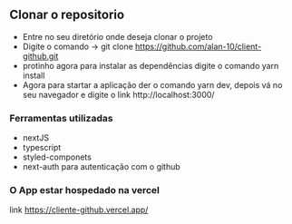## Clonar o repositorio 
* Entre no seu diretório onde deseja clonar o projeto 
 * Digite o comando -> git clone https://github.com/alan-10/client-github.git
 * protinho agora para instalar as dependências digite o comando yarn install
 * Agora para startar a aplicação der o comando yarn dev, depois vá no seu navegador e digite o link http://localhost:3000/

 ### Ferramentas utilizadas
 * nextJS 
 * typescript
 * styled-componets
 * next-auth para autenticação  com o github

### O App estar hospedado na vercel 
link https://cliente-github.vercel.app/ 
